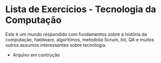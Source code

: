 # Lista de Exercícios - Tecnologia da Computação
Este é um mundo respondido com fundamentos sobre a história da computação, hatdware, algoritimos, metodolia Scrum, Iot, QA e muitos outros assuntos interessantes sobre tecnologia. 
* Arquivo em contrução 